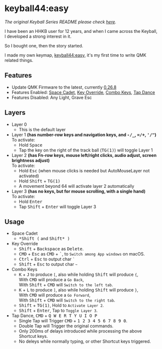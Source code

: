 # keyball44:easy

_The original Keyball Series README please check [here](https://github.com/Yowkees/keyball)._

I have been an HHKB user for 12 years, and when I came across the Keyball, I developed a strong interest in it.

So I bought one, then the story started.

I made my own keymap, [keyball44:easy](./qmk_firmware/keyboards/keyball/keyball44/keymaps/easy), it's my first time to write QMK related things.

## Features

- Update QMK Firmware to the latest, currently [0.26.8](https://github.com/qmk/qmk_firmware/releases/tag/0.26.8)
- Features Enabled: [Space Cadet](https://docs.qmk.fm/features/space_cadet), [Key Override](https://docs.qmk.fm/features/key_overrides), [Combo Keys](https://docs.qmk.fm/features/combo), [Tap Dance](https://docs.qmk.fm/features/tap_dance)
- Features Disabled: Any Light, Grave Esc

## Layers
- Layer 0
  - This is the default layer
- Layer 1 **(has number-row keys and navigation keys, and <kbd>-/_</kbd>, <kbd>=/+</kbd>, <kbd>'/"</kbd>)**  
  To activate:
  - Hold <kbd>Space</kbd>
  - Tap the key on the right of the track ball (<kbd>TG(1)</kbd>) will toggle Layer 1
- Layer 2 **(has Fn-row keys, mouse left/right clicks, audio adjust, screen brightness adjust)**  
  To activate:
  - Hold <kbd>Esc</kbd> (when mouse clicks is needed but AutoMouseLayer not activated)
  - Hold <kbd>Shift</kbd> + <kbd>TG(1)</kbd>
  - A movement beyond 64 will activate layer 2 automatically
- Layer 3 **(has no keys, but for mouse scrolling, with a single hand)**  
  To activate:
  - Hold <kbd>Enter</kbd>
  - Tap <kbd>Shift</kbd> + <kbd>Enter</kbd> will toggle Layer 3

## Usage
- Space Cadet  
  - <kbd>\*Shift (</kbd> and <kbd>Shift\* )</kbd>
- Key Override
  - <kbd>Shift</kbd> + <kbd>Backspace</kbd> as <kbd>Delete</kbd>.
  - <kbd>CMD</kbd> + <kbd>Esc</kbd> as <kbd>CMD</kbd> + <kbd>`</kbd>, to <code>Switch among App windows</code> on macOS.
  - <kbd>Ctrl</kbd> + <kbd>Esc</kbd> to output char <code>`</code>
  - <kbd>Shift</kbd> + <kbd>Esc</kbd> to output char `~`
- Combo Keys
  - <kbd>K</kbd> + <kbd>J</kbd> to produce `[`, also while holding <kbd>Shift</kbd> will produce `{`,  
  With <kbd>CMD</kbd> will produce a `Go Back`,  
  With <kbd>Shift</kbd> + <kbd>CMD</kbd> will `Switch to the left tab`.
  - <kbd>K</kbd> + <kbd>L</kbd> to produce `]`, also while holding <kbd>Shift</kbd> will produce `}`,  
  With <kbd>CMD</kbd> will produce a `Go Forward`,  
  With <kbd>Shift</kbd> + <kbd>CMD</kbd> will `Switch to the right tab`.
  - <kbd>Shift</kbd> + <kbd>TG(1)</kbd>, Hold to `Activate Layer 2`.
  - <kbd>Shift</kbd> + <kbd>Enter</kbd>, Tap to `Toggle Layer 3`.
- Tap Dance, <kbd>CMD</kbd> + <kbd>Q W E R T Y U I O P</kbd>
  - Single Tap will Trigger <kbd>CMD</kbd> + <kbd>1 2 3 4 5 6 7 8 9 0</kbd>.
  - Double Tap will Trigger the original commands.
  - Only 200ms of delays introduced while processing the above Shortcut keys.
  - No deleys while normally typing, or other Shortcut keys triggered.

